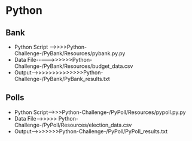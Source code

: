 # Python 

## Bank

* Python Script -->>>>Python-Challenge-/PyBank/Resources/pybank.py.py 
* Data File----->>>>>>Python-Challenge-/PyBank/Resources/budget_data.csv
* Output-->>>>>>>>>>>>>>Python-Challenge-/PyBank/PyBank_results.txt

## Polls
* Python Script-->>>Python-Challenge-/PyPoll/Resources/pypoll.py.py 
* Data File-->>>>> Python-Challenge-/PyPoll/Resources/election_data.csv
* Output-->>>>>>>Python-Challenge-/PyPoll/PyPoll_results.txt

